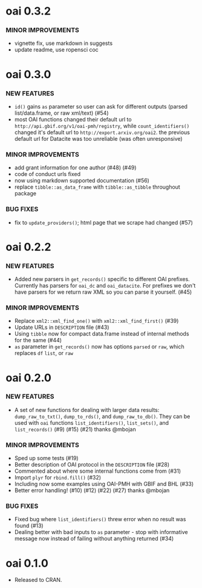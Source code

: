 oai 0.3.2
=========

### MINOR IMPROVEMENTS

* vignette fix, use markdown in suggests
* update readme, use ropensci coc

oai 0.3.0
=========

### NEW FEATURES

* `id()` gains `as` parameter so user can ask for different outputs (parsed list/data.frame, or raw xml/text) (#54)
* most OAI functions changed their default url to `http://api.gbif.org/v1/oai-pmh/registry`, while `count_identifiers()` changed it's default url to `http://export.arxiv.org/oai2`. the previous default url for Datacite was too unreliable (was often unresponsive)

### MINOR IMPROVEMENTS

* add grant information for one author (#48) (#49)
* code of conduct urls fixed
* now using markdown supported documentation (#56)
* replace `tibble::as_data_frame` with `tibble::as_tibble` throughout package

### BUG FIXES

* fix to `update_providers()`; html page that we scrape had changed (#57)


oai 0.2.2
=========

### NEW FEATURES

* Added new parsers in `get_records()` specific to different OAI prefixes. Currently has
parsers for `oai_dc` and `oai_datacite`. For prefixes we don't have
parsers for we return raw XML so you can parse it yourself. (#45)

### MINOR IMPROVEMENTS

* Replace `xml2::xml_find_one()` with `xml2::xml_find_first()` (#39)
* Update URLs in `DESCRIPTION` file (#43)
* Using `tibble` now for compact data.frame instead of internal
methods for the same (#44)
* `as` parameter in `get_records()` now has options `parsed` or `raw`, which
replaces `df` `list`, or `raw`


oai 0.2.0
=========

### NEW FEATURES

* A set of new functions for dealing with larger data results:
`dump_raw_to_txt()`, `dump_to_rds()`, and `dump_raw_to_db()`.
They can be used with `oai` functions `list_identifiers()`, `list_sets()`,
and `list_records()` (#9) (#15) (#21) thanks @mbojan

### MINOR IMPROVEMENTS

* Sped up some tests (#19)
* Better description of OAI protocol in the `DESCRIPTION` file (#28)
* Commented about where some internal functions come from (#31)
* Import `plyr` for `rbind.fill()` (#32)
* Including now some examples using OAI-PMH with GBIF and BHL (#33)
* Better error handling! (#10) (#12) (#22) (#27) thanks @mbojan

### BUG FIXES

* Fixed bug where `list_identifiers()` threw error when no result was found (#13)
* Dealing better with bad inputs to `as` parameter - stop with informative message
now instead of failing without anything returned (#34)

oai 0.1.0
=========

* Released to CRAN.
